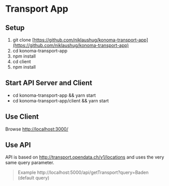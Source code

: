 # Transport App
## Setup
1. git clone [https://github.com/niklaushug/konoma-transport-app](https://github.com/niklaushug/konoma-transport-app)
2. cd konoma-transport-app
3. npm install
4. cd client
5. npm install

## Start API Server and Client
* cd konoma-transport-app && yarn start
* cd konoma-transport-app/client && yarn start

## Use Client
Browse [http://localhost:3000/](http://localhost:3000/)

## Use API
API is based on http://transport.opendata.ch/v1/locations and uses the very same query parameter.
> Example http://localhost:5000/api/getTransport?query=Baden (default query)
